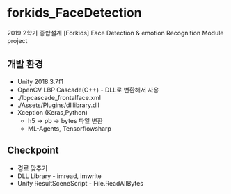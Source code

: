 # forkids_FaceDetection

2019 2학기 종합설계 [Forkids]
Face Detection & emotion Recognition Module project


## 개발 환경
* Unity 2018.3.7f1
* OpenCV LBP Cascade(C++) - DLL로 변환해서 사용
 * ./lbpcascade_frontalface.xml
 * ./Assets/Plugins/dlllibrary.dll
* Xception (Keras,Python)
  * h5 -> pb -> bytes 파일 변환
  * ML-Agents, Tensorflowsharp
  

## Checkpoint
* 경로 맞추기
 * DLL Library - imread, imwrite
 * Unity ResultSceneScript - File.ReadAllBytes
